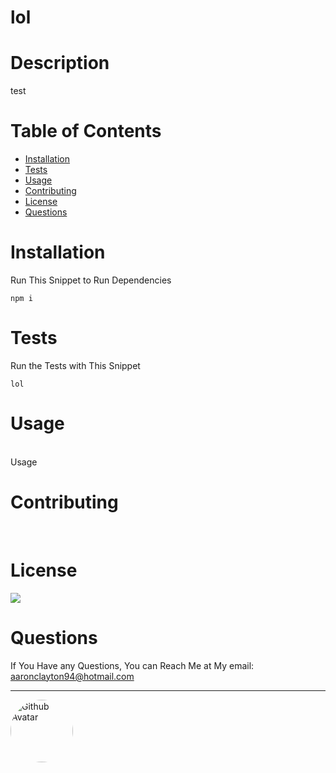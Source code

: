 
# lol

# Description
test

# Table of Contents
* [Installation](#installation)
* [Tests](#tests)
* [Usage](#usage)
* [Contributing](#contributing)
* [License](#license)
* [Questions](#questions)

# Installation
Run This Snippet to Run Dependencies 
```
npm i 
```

# Tests
Run the Tests with This Snippet
```
lol
```

# Usage
<br />
Usage

# Contributing
<br />



# License <br />
![](https://img.shields.io/badge/License-MIT-important)

# Questions
If You Have any Questions, You can Reach Me at My email: aaronclayton94@hotmail.com  
<hr/>
<img src="https://avatars0.githubusercontent.com/u/59687895?v=4" alt="Github Avatar" style="border-radius:50px" width="100px"/>
